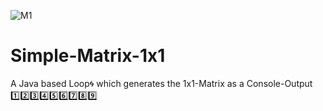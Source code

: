 ![M1](https://user-images.githubusercontent.com/83019866/119334703-b484a500-bc8b-11eb-9d1e-f3ae35697d0a.png)
# Simple-Matrix-1x1
A Java based Loop🌀 which generates the 1x1-Matrix as a Console-Output 1️⃣2️⃣3️⃣4️⃣5️⃣6️⃣7️⃣8️⃣9️⃣
